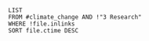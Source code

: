 

```dataview
LIST
FROM #climate_change AND !"3 Research"
WHERE !file.inlinks
SORT file.ctime DESC
```
